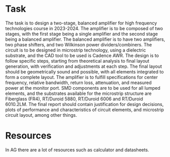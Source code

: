 
# Task 
 The task is to design a two-stage, balanced amplifier for high frequency technologies course in 2023-2024. The amplifier is to be composed of two stages, with the first stage being a single amplifier and the second stage being a balanced amplifier. The balanced amplifier is to have two amplifiers, two phase shifters, and two Wilkinson power dividers/combiners. The circuit is to be designed in microstrip technology, using a dielectric substrate, and the CAD tool to be used is Cadence AWR. The design is to follow specific steps, starting from theoretical analysis to final layout generation, with verification and adjustments at each step. The final layout should be geometrically sound and possible, with all elements integrated to form a complete layout. The amplifier is to fulfill specifications for center frequency, relative bandwidth, return loss, attenuation, and measured power at the monitor port. SMD components are to be used for all lumped elements, and the substrates available for the microstrip structure are Fiberglass (FR4), RT/Duroid 5880, RT/Duroid 6006 and RT/Duroid 6010.2LM. The final report should contain justification for design decisions, plots of performance and characteristics of circuit elements, and microstrip circuit layout, among other things.

# Resources
In AG there are a lot of resources such as calculator and datasheets.
